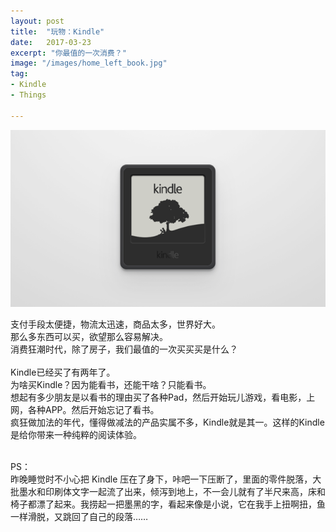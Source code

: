 ```yaml
---
layout: post
title:  "玩物：Kindle"
date:   2017-03-23
excerpt: "你最值的一次消费？"
image: "/images/home_left_book.jpg"
tag:
- Kindle
- Things

---
```


![kindle](/images/post/20170323_kindle.png)

支付手段太便捷，物流太迅速，商品太多，世界好大。<br/>
那么多东西可以买，欲望那么容易解决。<br/>
消费狂潮时代，除了房子，我们最值的一次买买买是什么？<br/><br/>
Kindle已经买了有两年了。<br/>
为啥买Kindle？因为能看书，还能干啥？只能看书。<br/>想起有多少朋友是以看书的理由买了各种Pad，然后开始玩儿游戏，看电影，上网，各种APP。然后开始忘记了看书。<br/>
疯狂做加法的年代，懂得做减法的产品实属不多，Kindle就是其一。这样的Kindle是给你带来一种纯粹的阅读体验。<br/><br/>

PS：<br/>
昨晚睡觉时不小心把 Kindle 压在了身下，咔吧一下压断了，里面的零件脱落，大批墨水和印刷体文字一起流了出来，倾泻到地上，不一会儿就有了半尺来高，床和椅子都漂了起来。我捞起一把墨黑的字，看起来像是小说，它在我手上扭啊扭，鱼一样滑脱，又跳回了自己的段落……<br/><br/>
